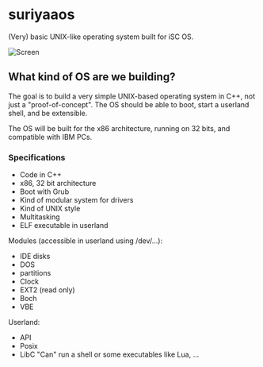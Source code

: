 # suriyaaos
(Very) basic UNIX-like operating system built for iSC OS.

![Screen](https://raw.githubusercontent.com/SamyPesse/How-to-Make-a-Computer-Operating-System/master/preview.png)


## What kind of OS are we building?

The	goal is	to build a very	simple UNIX-based	operating	system in	C++, not just	a	"proof-of-concept".	The	OS should	be able	to boot,	start	a	userland shell,	and	be extensible.

The	OS will	be built for the x86 architecture, running on	32 bits, and compatible	with IBM PCs.


### Specifications

* Code in	C++
* x86, 32	bit	architecture
* Boot with Grub
* Kind of modular	system for drivers
* Kind of UNIX style
* Multitasking
* ELF	executable in userland

Modules (accessible in userland using /dev/...):
* IDE disks
* DOS
* partitions
* Clock
* EXT2 (read only)
* Boch
* VBE

Userland:
* API
* Posix
* LibC "Can" run a shell or some executables like Lua, ...
